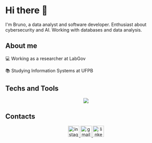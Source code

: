 <h1>Hi there 👋</h1>

<div>
  <p>I'm Bruno, a data analyst and software developer. Enthusiast about cybersecurity and AI. Working with databases and data analysis.</p>
</div>

<h2>About me</h2>
<div>
  <p>💻 Working as a researcher at LabGov</p>
  <p>📚 Studying Information Systems at UFPB</p>
</div>

<h2>Techs and Tools</h2>
  <div align="center">
     <img src="https://skillicons.dev/icons?i=java,python,anaconda,html,css,js,react,git,mysql">
  </div>

<h2>Contacts</h2>
<div align="center">
  <a href="https://www.instagram.com/brun_souz4">
    <img src="https://img.shields.io/static/v1?message=Instagram&logo=instagram&label=&color=E4405F&logoColor=white&labelColor=&style=for-the-badge" height="35" alt="instagram logo" />
 
  <a href="mailto:brun.souz4@gmail.com">
    <img src="https://img.shields.io/static/v1?message=Gmail&logo=gmail&label=&color=D14836&logoColor=white&labelColor=&style=for-the-badge" height="35" alt="gmail logo" />
  </a>
  
  <a href="https://www.linkedin.com/in/bruno-souza-a74396214/">
    <img src="https://img.shields.io/static/v1?message=LinkedIn&logo=linkedin&label=&color=0077B5&logoColor=white&labelColor=&style=for-the-badge" height="35" alt="linkedin logo" />
  </a>
</div>

<!--
**Walmir07/Walmir07** is a ✨ _special_ ✨ repository because its `README.md` (this file) appears on your GitHub profile.

Here are some ideas to get you started:

- 🔭 I’m currently working on ...
- 🌱 I’m currently learning ...
- 👯 I’m looking to collaborate on ...
- 🤔 I’m looking for help with ...
- 💬 Ask me about ...
- 📫 How to reach me: ...
- 😄 Pronouns: ...
- ⚡ Fun fact: ...
-->


<!--
**BruninSouza/BruninSouza** is a ✨ _special_ ✨ repository because its `README.md` (this file) appears on your GitHub profile.

Here are some ideas to get you started:

- 🔭 I’m currently working on ...
- 🌱 I’m currently learning ...
- 👯 I’m looking to collaborate on ...
- 🤔 I’m looking for help with ...
- 💬 Ask me about ...
- 📫 How to reach me: ...
- 😄 Pronouns: ...
- ⚡ Fun fact: ...
-->
